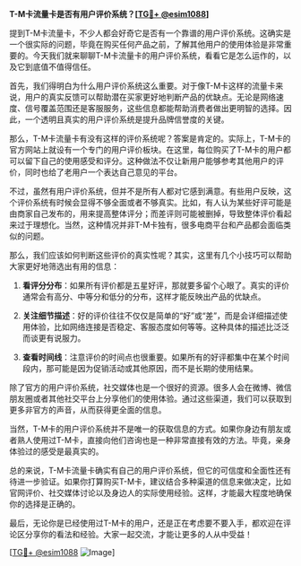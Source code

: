 **T-M卡流量卡是否有用户评价系统？[[TG💪+ @esim1088](https://t.me/s/esim1088)]**

提到T-M卡流量卡，不少人都会好奇它是否有一个靠谱的用户评价系统。这确实是一个很实际的问题，毕竟在购买任何产品之前，了解其他用户的使用体验是非常重要的。今天我们就来聊聊T-M卡流量卡的用户评价系统，看看它是怎么运作的，以及它到底值不值得信任。

首先，我们得明白为什么用户评价系统这么重要。对于像T-M卡这样的流量卡来说，用户的真实反馈可以帮助潜在买家更好地判断产品的优缺点。无论是网络速度、信号覆盖范围还是客服服务，这些信息都能帮助消费者做出更明智的选择。因此，一个透明且真实的用户评价系统是提升品牌信誉度的关键。

那么，T-M卡流量卡有没有这样的评价系统呢？答案是肯定的。实际上，T-M卡的官方网站上就设有一个专门的用户评价板块。在这里，每位购买了T-M卡的用户都可以留下自己的使用感受和评分。这种做法不仅让新用户能够参考其他用户的评价，同时也给了老用户一个表达自己意见的平台。

不过，虽然有用户评价系统，但并不是所有人都对它感到满意。有些用户反映，这个评价系统有时候会显得不够全面或者不够真实。比如，有人认为某些好评可能是由商家自己发布的，用来提高整体评分；而差评则可能被删掉，导致整体评价看起来过于理想化。当然，这种情况并非T-M卡独有，很多电商平台和产品都会面临类似的问题。

那么，我们应该如何判断这些评价的真实性呢？其实，这里有几个小技巧可以帮助大家更好地筛选出有用的信息：

1. **看评分分布**：如果所有评价都是五星好评，那就要多留个心眼了。真实的评价通常会有高分、中等分和低分的分布，这样才能反映出产品的优缺点。
   
2. **关注细节描述**：好的评价往往不仅仅是简单的“好”或“差”，而是会详细描述使用体验，比如网络连接是否稳定、客服态度如何等等。这种具体的描述比泛泛而谈更有说服力。

3. **查看时间线**：注意评价的时间点也很重要。如果所有的好评都集中在某个时间段内，那可能是因为促销活动或其他原因，而不是长期的使用结果。

除了官方的用户评价系统，社交媒体也是一个很好的资源。很多人会在微博、微信朋友圈或者其他社交平台上分享他们的使用体验。通过这些渠道，我们可以获取到更多非官方的声音，从而获得更全面的信息。

当然，T-M卡的用户评价系统并不是唯一的获取信息的方式。如果你身边有朋友或者熟人使用过T-M卡，直接向他们咨询也是一种非常直接有效的方法。毕竟，亲身体验过的感受是最真实的。

总的来说，T-M卡流量卡确实有自己的用户评价系统，但它的可信度和全面性还有待进一步验证。如果你打算购买T-M卡，建议结合多种渠道的信息来做决定，比如官网评价、社交媒体讨论以及身边人的实际使用经验。这样，才能最大程度地确保你的选择是正确的。

最后，无论你是已经使用过T-M卡的用户，还是正在考虑要不要入手，都欢迎在评论区分享你的看法和经验。大家一起交流，才能让更多的人从中受益！

[[TG💪+ @esim1088](https://t.me/s/esim1088) ![Image](https://i.postimg.cc/4NQfJmqS/Snipaste-2025-05-13-00-14-12.png)]